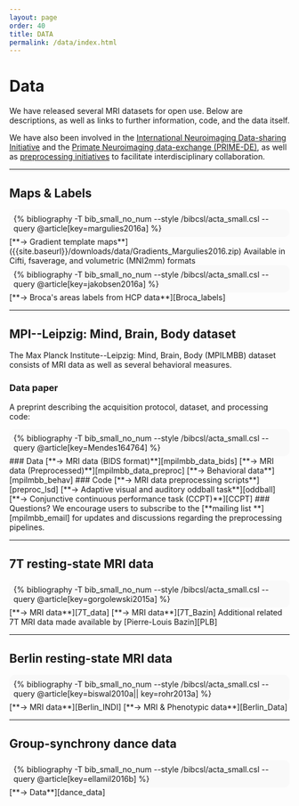 ```yaml
---
layout: page
order: 40
title: DATA
permalink: /data/index.html
---
```


# Data

We have released several MRI datasets for open use. Below are descriptions, as well as links to further information, code, and the data itself.   

We have also been involved in the [International Neuroimaging Data-sharing Initiative][INDI] and the [Primate Neuroimaging data-exchange (PRIME-DE)][PRIME_DE], as well as [preprocessing initiatives][ADHD_prepro] to facilitate interdisciplinary collaboration.
<hr class="style5">

## Maps & Labels <a name="maps"></a>  
<div style="background-color: #f9f9f9; padding: +1.5%; margin -1.5%; border-radius: 10px 10px 10px 10px;">{% bibliography -T bib_small_no_num --style /bibcsl/acta_small.csl --query @article[key=margulies2016a] %}</div>
[**→ <i class="fa fa-database"></i> Gradient template maps**]({{site.baseurl}}/downloads/data/Gradients_Margulies2016.zip) Available in Cifti, fsaverage, and volumetric (MNI2mm) formats  

<div style="background-color: #f9f9f9; padding: +1.5%; margin -1.5%; border-radius: 10px 10px 10px 10px;">{% bibliography -T bib_small_no_num --style /bibcsl/acta_small.csl --query @article[key=jakobsen2016a] %}</div>
[**→ <i class="fa fa-database"></i> Broca's areas labels from HCP data**][Broca_labels]  
<hr class="style5">  

## MPI--Leipzig: Mind, Brain, Body dataset <a name="MPILBMM"></a>  
The Max Planck Institute--Leipzig: Mind, Brain, Body (MPILMBB) dataset consists of MRI data as well as several behavioral measures.  
### Data paper  
A preprint describing the acquisition protocol, dataset, and processing code:  
<div style="background-color: #f9f9f9; padding: +1.5%; margin -1.5%; border-radius: 10px 10px 10px 10px;">{% bibliography -T bib_small_no_num --style /bibcsl/acta_small.csl --query @article[key=Mendes164764] %}</div>  
### Data  
[**→ <i class="fa fa-database"></i> MRI data (BIDS format)**][mpilmbb_data_bids]  
[**→ <i class="fa fa-database"></i> MRI data (Preprocessed)**][mpilmbb_data_preproc]  
[**→ <i class="fa fa-database"></i> Behavioral data**][mpilmbb_behav]  
### Code  
[**→ <i class="fa fa-github-alt"></i> MRI data preprocessing scripts**][preproc_lsd]  
[**→ <i class="fa fa-github-alt"></i> Adaptive visual and auditory oddball task**][oddball]  
[**→ <i class="fa fa-github-alt"></i> Conjunctive continuous performance task (CCPT)**][CCPT]   
### Questions?  
We encourage users to subscribe to the [**mailing list <i class="fa fa-users"></i>**][mpilmbb_email] for updates and discussions regarding the preprocessing pipelines.  
<hr class="style5">  

## 7T resting-state MRI data  
<div style="background-color: #f9f9f9; padding: +1.5%; margin -1.5%; border-radius: 10px 10px 10px 10px;">{% bibliography -T bib_small_no_num --style /bibcsl/acta_small.csl --query @article[key=gorgolewski2015a] %}</div>  
[**→ <i class="fa fa-database"></i> MRI data**][7T_data]  
[**→ <i class="fa fa-database"></i> MRI data**][7T_Bazin] Additional related 7T MRI data made available by [Pierre-Louis Bazin][PLB]  
<hr class="style5">

## Berlin resting-state MRI data  
<div style="background-color: #f9f9f9; padding: +1.5%; margin -1.5%; border-radius: 10px 10px 10px 10px;">{% bibliography -T bib_small_no_num --style /bibcsl/acta_small.csl --query @article[key=biswal2010a|| key=rohr2013a] %}</div>
[**→ <i class="fa fa-database"></i> MRI data**][Berlin_INDI]  
[**→ <i class="fa fa-database"></i> MRI & Phenotypic data**][Berlin_Data]  
<hr class="style5">  

## Group-synchrony dance data <a name="synchrony"></a>   
<div style="background-color: #f9f9f9; padding: +1.5%; margin -1.5%; border-radius: 10px 10px 10px 10px;">{% bibliography -T bib_small_no_num --style /bibcsl/acta_small.csl --query @article[key=ellamil2016b] %}</div>  
[**→ <i class="fa fa-database"></i> Data**][dance_data]  


[INDI]: http://fcon_1000.projects.nitrc.org
[PRIME_DE]: http://fcon_1000.projects.nitrc.org/indi/indiPRIME.html
[Broca_labels]: http://wwwuser.gwdg.de/~cbsarchi/archiv/public/hcp/
[ADHD_prepro]: http://neurobureau.projects.nitrc.org/ADHD200/Introduction.html
[mpilmbb_datapaper]: https://www.biorxiv.org/content/early/2017/07/18/164764
[mpilmbb_datapaper_pdf]: {{site.baseurl}}/downloads/pubs/Mendes2017.pdf
[CCPT]: https://github.com/NeuroanatomyAndConnectivity/ConjunctiveContinuousPerformanceTask
[oddball]: https://github.com/NeuroanatomyAndConnectivity/opendata/blob/master/scripts/oddball_task.py
[preproc_lsd]: https://github.com/NeuroanatomyAndConnectivity/pipelines/tree/v2.0/src/lsd_lemon
[mpilmbb_data_preproc]: https://hdl.handle.net/21.11101/0000-0004-2CD6-A
[mpilmbb_data_bids]: https://www.openfmri.org/dataset/ds000221/
[mpilmbb_behav]: https://dataverse.harvard.edu/dataset.xhtml?persistentId=doi:10.7910/DVN/VMJ6NV
[mpilmbb_behav_nitrc]: http://nitrc.org/projects/mpilmbb/
[mpilmbb_email]: http://groups.google.com/group/resting_state_preprocessing
[CFG]: http://blog.chrisgorgolewski.org/p/about.html
[7T_data]: http://openscience.cbs.mpg.de/7t_trt/
[PLB]: https://nin.nl/about-us/the-organisation/team/pierre-louis-bazin/
[7T_Bazin]: http://openscience.cbs.mpg.de/bazin/7T_Quantitative/
[Berlin_INDI]: http://fcon_1000.projects.nitrc.org/fcpClassic/FcpTable.html
[Berlin_Data]: http://fcon_1000.projects.nitrc.org/indi/pro/Berlin.html
[ME]: https://harmonylabs.org/melissa-ellamil/
[dance_data]: http://openscience.cbs.mpg.de/ellamil/

